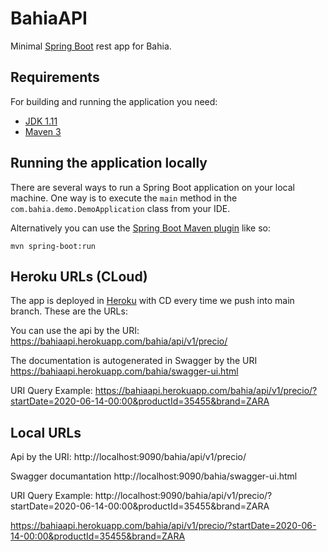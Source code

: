 # BahiaAPI

Minimal [Spring Boot](http://projects.spring.io/spring-boot/) rest app for Bahia.

## Requirements

For building and running the application you need:

- [JDK 1.11](https://www.oracle.com/java/technologies/javase-jdk11-downloads.html)
- [Maven 3](https://maven.apache.org)

## Running the application locally

There are several ways to run a Spring Boot application on your local machine. One way is to execute the `main` method in the `com.bahia.demo.DemoApplication` class from your IDE.

Alternatively you can use the [Spring Boot Maven plugin](https://docs.spring.io/spring-boot/docs/current/reference/html/build-tool-plugins-maven-plugin.html) like so:

```shell
mvn spring-boot:run
```

## Heroku URLs (CLoud)

The app is deployed in [Heroku](https://dashboard.heroku.com/) with CD every time we push into main branch. These are the URLs:

You can use the api by the URI: https://bahiaapi.herokuapp.com/bahia/api/v1/precio/

The documentation is autogenerated in Swagger by the URI https://bahiaapi.herokuapp.com/bahia/swagger-ui.html

URI Query Example: https://bahiaapi.herokuapp.com/bahia/api/v1/precio/?startDate=2020-06-14-00:00&productId=35455&brand=ZARA



## Local URLs

Api by the URI: http://localhost:9090/bahia/api/v1/precio/

Swagger documantation http://localhost:9090/bahia/swagger-ui.html

URI Query Example: http://localhost:9090/bahia/api/v1/precio/?startDate=2020-06-14-00:00&productId=35455&brand=ZARA


https://bahiaapi.herokuapp.com/bahia/api/v1/precio/?startDate=2020-06-14-00:00&productId=35455&brand=ZARA


